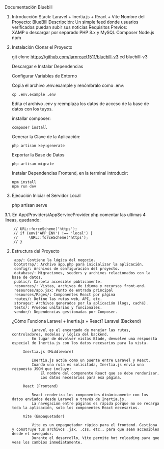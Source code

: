 Documentación Bluebill
1. Introducción
    Stack: Laravel + Inertia.js + React + Vite
    Nombre del Proyecto: BlueBill
    Descripción: Un simple feed donde usuarios verificados puedan subir sus noticias
    Requisitos Previos:  
        XAMP o descargar por separado PHP 8.x y MySQL
        Composer
        Node.js
        npm
 
 2. Instalación
    Clonar el Proyecto

    git clone https://github.com/larnreact1511/bluebill-v3
    cd bluebill-v3

    Descargar e Instalar Dependencias

    Configurar Variables de Entorno

    Copia el archivo .env.example y renómbralo como .env:

        cp .env.example .env

    Edita el archivo .env y reemplaza los datos de acceso de la base de datos con los tuyos.

    installar composer:

        composer install

    Generar la Clave de la Aplicación:

        php artisan key:generate

    Exportar la Base de Datos

        php artisan migrate 

    Instalar Dependencias Frontend, en la terminal introducir: 

        npm install
        npm run dev

3. Ejecución
    Iniciar el Servidor Local

    php artisan serve

3.1. En App/Providers/AppServiceProvider.php comentar las ultimas 4 lineas, quedando:

        // URL::forceScheme('https');
        // if (env('APP_ENV') !== 'local') {
        //     \URL::forceScheme('https');
        // }

2. Estructura del Proyecto

        app/: Contiene la lógica del negocio.
        bootstrap/: Archivo app.php para inicializar la aplicación.
        config/: Archivos de configuración del proyecto.
        database/: Migraciones, seeders y archivos relacionados con la base de datos.
        public/: Carpeta accesible públicamente.
        resources/: Vistas, archivos de idioma y recursos front-end.
        resources/app.jsx: Punto de entrada principal
        resources/Pages/: Componentes React por página
        routes/: Define las rutas web, API, etc.
        storage/: Archivos generados por la aplicación (logs, caché).
        tests/: Pruebas unitarias y funcionales.
        vendor/: Dependencias gestionadas por Composer.

    ¿Cómo Funciona Laravel + Inertia.js + React?
        Laravel (Backend)

                Laravel es el encargado de manejar las rutas, controladores, modelos y lógica del backend.
                En lugar de devolver vistas Blade, devuelve una respuesta especial de Inertia.js con los datos necesarios para la vista.

            Inertia.js (Middleware)

                Inertia.js actúa como un puente entre Laravel y React.
                Cuando una ruta es solicitada, Inertia.js envía una respuesta JSON que incluye:
                    El nombre del componente React que se debe renderizar.
                    Los datos necesarios para esa página.

            React (Frontend)

                React renderiza los componentes dinámicamente con los datos enviados desde Laravel a través de Inertia.js.
                La navegación entre páginas es rápida porque no se recarga toda la aplicación, solo los componentes React necesarios.

            Vite (Empaquetador)

                Vite es un empaquetador rápido para el frontend. Gestiona y construye tus archivos .jsx, .css, etc., para que sean accesibles desde el navegador.
                Durante el desarrollo, Vite permite hot reloading para que veas los cambios inmediatamente.
